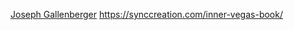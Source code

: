 [Joseph Gallenberger](https://www.youtube.com/watch?v=yO7tz-Ocbhc)
https://synccreation.com/inner-vegas-book/

